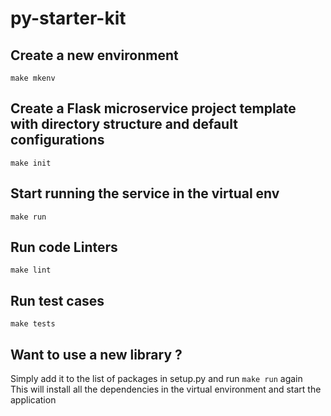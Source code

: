 # py-starter-kit

## Create a new environment 
`make mkenv`

## Create a Flask microservice project template with directory structure and default configurations
`make init`

## Start running the service in the virtual env
`make run`

## Run code Linters
`make lint`

## Run test cases
`make tests`

## Want to use a new library ?  
Simply add it to the list of packages in setup.py and run 
`make run` again   
This will install all the dependencies in the virtual environment and start the application 
 

